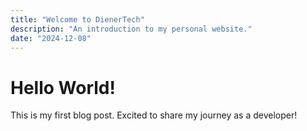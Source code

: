 ```yaml
---
title: "Welcome to DienerTech"
description: "An introduction to my personal website."
date: "2024-12-08"
---
```

# Hello World!



This is my first blog post. Excited to share my journey as a developer!
